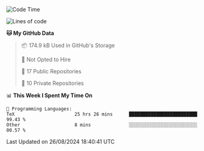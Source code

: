 <!--START_SECTION:waka-->
![Code Time](http://img.shields.io/badge/Code%20Time-1%2C042%20hrs%2056%20mins-blue)

![Lines of code](https://img.shields.io/badge/From%20Hello%20World%20I%27ve%20Written-219.7%20thousand%20lines%20of%20code-blue)

**🐱 My GitHub Data** 

> 📦 174.9 kB Used in GitHub's Storage 
 > 
> 🚫 Not Opted to Hire
 > 
> 📜 17 Public Repositories 
 > 
> 🔑 10 Private Repositories 
 > 
📊 **This Week I Spent My Time On** 

```text
💬 Programming Languages: 
TeX                      25 hrs 26 mins      █████████████████████████   99.43 % 
Other                    8 mins              ░░░░░░░░░░░░░░░░░░░░░░░░░   00.57 % 
```


 Last Updated on 26/08/2024 18:40:41 UTC
<!--END_SECTION:waka-->
